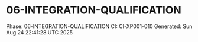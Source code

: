 # 06-INTEGRATION-QUALIFICATION
Phase: 06-INTEGRATION-QUALIFICATION
CI: CI-XP001-010
Generated: Sun Aug 24 22:41:28 UTC 2025
